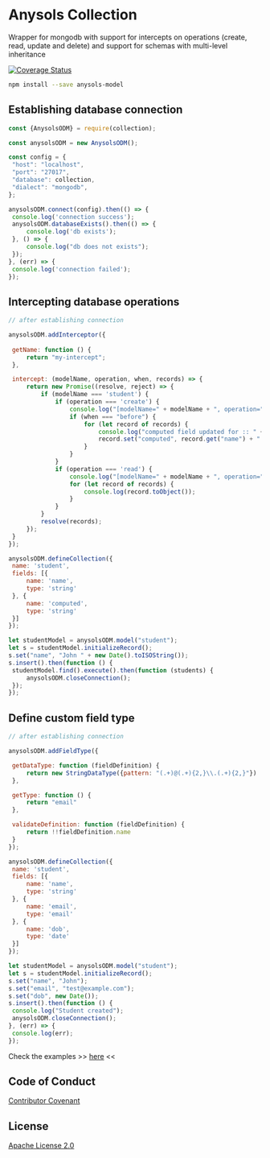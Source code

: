 # Anysols Collection
Wrapper for mongodb with support for intercepts on operations (create, read, update and delete) and support for schemas with multi-level inheritance

[![Coverage Status](https://coveralls.io/repos/github/anysols/anysols-model/badge.svg?branch=master)](https://coveralls.io/github/anysols/anysols-model?branch=master)

```bash
npm install --save anysols-model
```
## Establishing database connection
```js
const {AnysolsODM} = require(collection);

const anysolsODM = new AnysolsODM();

const config = {
 "host": "localhost",
 "port": "27017",
 "database": collection,
 "dialect": "mongodb",
};

anysolsODM.connect(config).then(() => {
 console.log('connection success');
 anysolsODM.databaseExists().then(() => {
     console.log('db exists');
 }, () => {
     console.log("db does not exists");
 });
}, (err) => {
 console.log('connection failed');
});
```

## Intercepting database operations
```js
// after establishing connection

anysolsODM.addInterceptor({
     
 getName: function () {
     return "my-intercept";
 },

 intercept: (modelName, operation, when, records) => {
     return new Promise((resolve, reject) => {
         if (modelName === 'student') {
             if (operation === 'create') {
                 console.log("[modelName=" + modelName + ", operation=" + operation + ", when=" + when + "]");
                 if (when === "before") {
                     for (let record of records) {
                         console.log("computed field updated for :: " + record.get('name'));
                         record.set("computed", record.get("name") + " +++ computed");
                     }
                 }
             }
             if (operation === 'read') {
                 console.log("[modelName=" + modelName + ", operation=" + operation + ", when=" + when + "]");
                 for (let record of records) {
                     console.log(record.toObject());
                 }
             }
         }
         resolve(records);
     });
 }
});

anysolsODM.defineCollection({
 name: 'student',
 fields: [{
     name: 'name',
     type: 'string'
 }, {
     name: 'computed',
     type: 'string'
 }]
});

let studentModel = anysolsODM.model("student");
let s = studentModel.initializeRecord();
s.set("name", "John " + new Date().toISOString());
s.insert().then(function () {
 studentModel.find().execute().then(function (students) {
     anysolsODM.closeConnection();
 });
});
```

## Define custom field type
```js
// after establishing connection

anysolsODM.addFieldType({

 getDataType: function (fieldDefinition) {
     return new StringDataType({pattern: "(.+)@(.+){2,}\\.(.+){2,}"})
 },

 getType: function () {
     return "email"
 },

 validateDefinition: function (fieldDefinition) {
     return !!fieldDefinition.name
 }
});

anysolsODM.defineCollection({
 name: 'student',
 fields: [{
     name: 'name',
     type: 'string'
 }, {
     name: 'email',
     type: 'email'
 }, {
     name: 'dob',
     type: 'date'
 }]
});

let studentModel = anysolsODM.model("student");
let s = studentModel.initializeRecord();
s.set("name", "John");
s.set("email", "test@example.com");
s.set("dob", new Date());
s.insert().then(function () {
 console.log("Student created");
 anysolsODM.closeConnection();
}, (err) => {
 console.log(err);
});
```

Check the examples >> [here](./examples) <<

## Code of Conduct
[Contributor Covenant](/CODE_OF_CONDUCT.md)

## License
[Apache License 2.0](/LICENSE)
